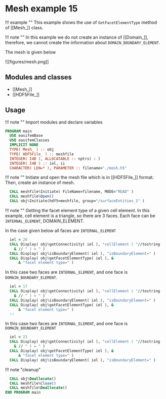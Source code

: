 # Mesh example 15

!!! example ""
    This example shows the use of  `GetFacetElementType` method of [[Mesh_]] class.

!!! note ""
    In this example we do not create an instance of [[Domain_]], therefore,
    we cannot create the information about `DOMAIN_BOUNDARY_ELEMENT`.

The mesh is given below

![[figures/mesh.png]]

## Modules and classes

- [[Mesh_]]
- [[HDF5File_]]

## Usage

!!! note ""
    Import modules and declare variables

``` fortran
PROGRAM main
  USE easifemBase
  USE easifemClasses
  IMPLICIT NONE
  TYPE( Mesh_ ) :: obj
  TYPE( HDF5File_ ) :: meshfile
  INTEGER( I4B ), ALLOCATABLE :: nptrs( : )
  INTEGER( I4B ) :: iel, ii
  CHARACTER( LEN=* ), PARAMETER :: filename="./mesh.h5"
```

!!! note ""
    Initiate and open the mesh file which is in [[HDF5File_]] format. Then, create an instance of mesh.

```fortran
  CALL meshfile%Initiate( FileName=filename, MODE="READ" )
  CALL meshfile%Open()
  CALL obj%Initiate(hdf5=meshfile, group="/surfaceEntities_1" )
```

!!! note ""
    Getting the facet element type of a given cell element. In this example, cell element is a triangle, so there are 3 faces. Each face can be `INTERNAL_ELEMENT`, DOMAIN_ELEMENT.

In the case given  below all faces are `INTERNAL_ELEMENT`

```fortran
  iel = 20
  CALL Display( obj%getConnectivity( iel ), "cellElement ( "//tostring(iel)&
    & // " ) = " )
  CALL Display( obj%isBoundaryElement( iel ), "isBoundaryElement=" )
  CALL Display( obj%getFacetElementType( iel ), &
      & "facet element type=" )
```

In this case two faces are `INTERNAL_ELEMENT`, and one face is `DOMAIN_BOUNDARY_ELEMENT`.

```fortran
  iel = 17
  CALL Display( obj%getConnectivity( iel ), "cellElement ( "//tostring(iel)&
    & // " ) = " )
  CALL Display( obj%isBoundaryElement( iel ), "isBoundaryElement=" )
  CALL Display( obj%getFacetElementType( iel ), &
      & "facet element type=" )
  !!
```

In this case two faces are `INTERNAL_ELEMENT`, and one face is `DOMAIN_BOUNDARY_ELEMENT`

```fortran
  iel = 23
  CALL Display( obj%getConnectivity( iel ), "cellElement ( "//tostring(iel)&
    & // " ) = " )
  CALL Display( obj%getFacetElementType( iel ), &
      & "facet element type=" )
  CALL Display( obj%isBoundaryElement( iel ), "isBoundaryElement=" )
```

!!! note "cleanup"

```fortran
  CALL obj%Deallocate()
  CALL meshfile%Close()
  CALL meshfile%Deallocate()
END PROGRAM main
```
